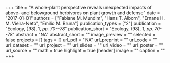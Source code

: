 +++
title = "A whole-plant perspective reveals unexpected impacts of above- and belowground herbivores on plant growth and defense"
date = "2017-01-01"
authors = ["Fabiane M. Mundim", "Hans T. Alborn", "Ernane H. M. Vieira-Neto", "Emilio M. Bruna"]
publication_types = ["2"]
publication = "Ecology, (98), 1, _pp. 70--78_"
publication_short = "Ecology, (98), 1, _pp. 70--78_"
abstract = "NA"
abstract_short = ""
image_preview = ""
selected = false
projects = []
tags = []
url_pdf = "NA"
url_preprint = ""
url_code = ""
url_dataset = ""
url_project = ""
url_slides = ""
url_video = ""
url_poster = ""
url_source = ""
math = true
highlight = true
[header]
image = ""
caption = ""
+++
